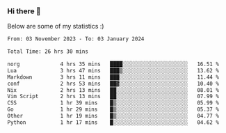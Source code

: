 ### Hi there 👋
Below are some of my statistics :)

<!--START_SECTION:waka-->

```txt
From: 03 November 2023 - To: 03 January 2024

Total Time: 26 hrs 30 mins

norg             4 hrs 35 mins   ████░░░░░░░░░░░░░░░░░░░░░   16.51 %
Lua              3 hrs 47 mins   ███▒░░░░░░░░░░░░░░░░░░░░░   13.62 %
Markdown         3 hrs 11 mins   ███░░░░░░░░░░░░░░░░░░░░░░   11.44 %
conf             2 hrs 53 mins   ██▓░░░░░░░░░░░░░░░░░░░░░░   10.40 %
Nix              2 hrs 13 mins   ██░░░░░░░░░░░░░░░░░░░░░░░   08.01 %
Vim Script       2 hrs 13 mins   ██░░░░░░░░░░░░░░░░░░░░░░░   07.99 %
CSS              1 hr 39 mins    █▒░░░░░░░░░░░░░░░░░░░░░░░   05.99 %
Go               1 hr 29 mins    █▒░░░░░░░░░░░░░░░░░░░░░░░   05.37 %
Other            1 hr 19 mins    █▒░░░░░░░░░░░░░░░░░░░░░░░   04.77 %
Python           1 hr 17 mins    █░░░░░░░░░░░░░░░░░░░░░░░░   04.62 %
```

<!--END_SECTION:waka-->

<!--
**KlapenHz/KlapenHz** is a ✨ _special_ ✨ repository because its `README.md` (this file) appears on your GitHub profile.

Here are some ideas to get you started:

- 🔭 I’m currently working on ...
- 🌱 I’m currently learning ...
- 👯 I’m looking to collaborate on ...
- 🤔 I’m looking for help with ...
- 💬 Ask me about ...
- 📫 How to reach me: ...
- 😄 Pronouns: ...
- ⚡ Fun fact: ...
-->
